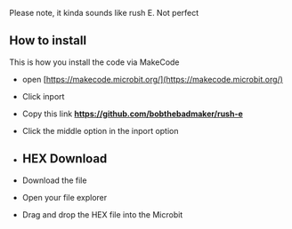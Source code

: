 Please note, it kinda sounds like rush E. Not perfect

## How to install

This is how you install the code via MakeCode
* open [https://makecode.microbit.org/](https://makecode.microbit.org/)
* Click inport
* Copy this link **https://github.com/bobthebadmaker/rush-e** 
* Click the middle option in the inport option

* ## HEX Download

* Download the file
* Open your file explorer
* Drag and drop the HEX file into the Microbit
